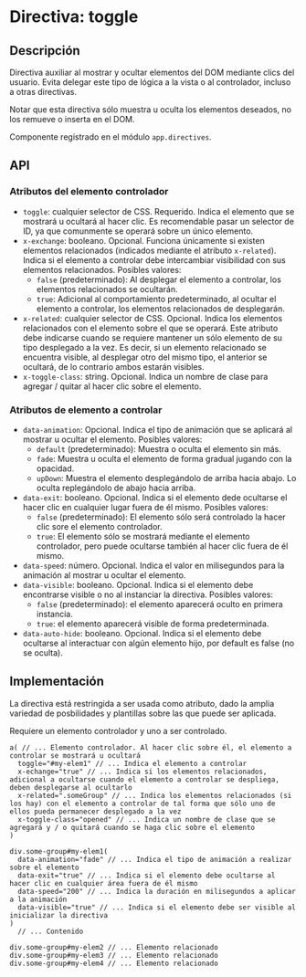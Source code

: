 # Directiva: toggle

## Descripción

Directiva auxiliar al mostrar y ocultar elementos del DOM mediante clics del usuario. Evita delegar este tipo de lógica a la vista o al controlador, incluso a otras directivas.

Notar que esta directiva sólo muestra u oculta los elementos deseados, no los remueve o inserta en el DOM.

Componente registrado en el módulo `app.directives`.

## API

### Atributos del elemento controlador

* `toggle`: cualquier selector de CSS. Requerido. Indica el elemento que se mostrará u ocultará al hacer clic. Es recomendable pasar un selector de ID, ya que comunmente se operará sobre un único elemento.
* `x-exchange`: booleano. Opcional. Funciona únicamente si existen elementos relacionados (indicados mediante el atributo `x-related`). Indica si el elemento a controlar debe intercambiar visibilidad con sus elementos relacionados. Posibles valores:
  * `false` (predeterminado): Al desplegar el elemento a controlar, los elementos relacionados se ocultarán.
  * `true`: Adicional al comportamiento predeterminado, al ocultar el elemento a controlar, los elementos relacionados de desplegarán.
* `x-related`: cualquier selector de CSS. Opcional. Indica los elementos relacionados con el elemento sobre el que se operará. Este atributo debe indicarse cuando se requiere mantener un sólo elemento de su tipo desplegado a la vez. Es decir, si un elemento relacionado se encuentra visible, al desplegar otro del mismo tipo, el anterior se ocultará, de lo contrario ambos estarán visibles.
* `x-toggle-class`: string. Opcional. Indica un nombre de clase para agregar / quitar al hacer clic sobre el elemento.

### Atributos de elemento a controlar

* `data-animation`: Opcional. Indica el tipo de animación que se aplicará al mostrar u ocultar el elemento. Posibles valores:
  * `default` (predeterminado): Muestra o oculta el elemento sin más.
  * `fade`: Muestra u oculta el elemento de forma gradual jugando con la opacidad.
  * `upDown`: Muestra el elemento desplegándolo de arriba hacia abajo. Lo oculta replegándolo de abajo hacia arriba.
* `data-exit`: booleano. Opcional. Indica si el elemento dede ocultarse el hacer clic en cualquier lugar fuera de él mismo. Posibles valores:
  * `false` (predeterminado): El elemento sólo será controlado la hacer clic sore el elemento controlador.
  * `true`: El elemento sólo se mostrará mediante el elemento controlador, pero puede ocultarse también al hacer clic fuera de él mismo.
* `data-speed`: número. Opcional. Indica el valor en milisegundos para la animación al mostrar u ocultar el elemento.
* `data-visible`: booleano. Opcional. Indica si el elemento debe encontrarse visible o no al instanciar la directiva. Posibles valores:
  * `false` (predeterminado): el elemento aparecerá oculto en primera instancia.
  * `true`: el elemento aparecerá visible de forma predeterminada.
* `data-auto-hide`: booleano. Opcional. Indica si el elemento debe ocultarse al interactuar con algún elemento hijo, por default es false (no se oculta).

## Implementación

La directiva está restringida a ser usada como atributo, dado la amplia variedad de posbilidades y plantillas sobre las que puede ser aplicada.

Requiere un elemento controlador y uno a ser controlado.

```jade
a( // ... Elemento controlador. Al hacer clic sobre él, el elemento a controlar se mostrará u ocultará
  toggle="#my-elem1" // ... Indica el elemento a controlar
  x-echange="true" // ... Indica si los elementos relacionados, adicional a ocultarse cuando el elemento a controlar se despliega, deben desplegarse al ocultarlo
  x-related=".someGroup" // ... Indica los elementos relacionados (si los hay) con el elemento a controlar de tal forma que sólo uno de ellos pueda permanecer desplegado a la vez
  x-toggle-class="opened" // ... Indica un nombre de clase que se agregará y / o quitará cuando se haga clic sobre el elemento
)

div.some-group#my-elem1(
  data-animation="fade" // ... Indica el tipo de animación a realizar sobre el elemento
  data-exit="true" // ... Indica si el elemento debe ocultarse al hacer clic en cualquier área fuera de él mismo
  data-speed="200" // ... Indica la duración en milisegundos a aplicar a la animación
  data-visible="true" // ... Indica si el elemento debe ser visible al inicializar la directiva
)
  // ... Contenido

div.some-group#my-elem2 // ... Elemento relacionado
div.some-group#my-elem3 // ... Elemento relacionado
div.some-group#my-elem4 // ... Elemento relacionado
```
